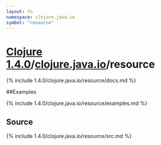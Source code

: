 ```yaml
---
layout: fn
namespace: clojure.java.io
symbol: "resource"
---
```


# [Clojure 1.4.0](../../)/[clojure.java.io](../)/resource

{% include 1.4.0/clojure.java.io/resource/docs.md %}

##Examples

{% include 1.4.0/clojure.java.io/resource/examples.md %}
## Source
{% include 1.4.0/clojure.java.io/resource/src.md %}

